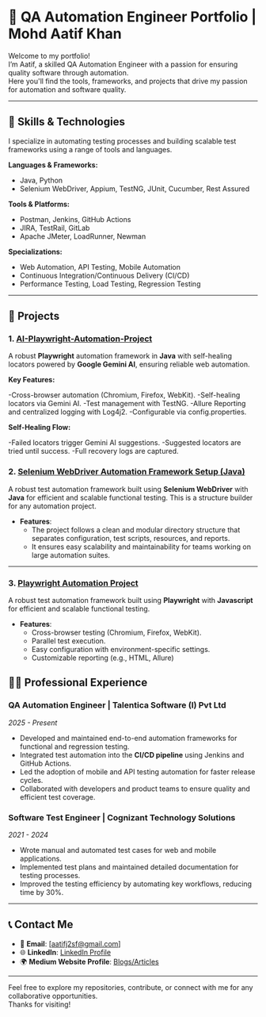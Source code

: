 # 🧪 QA Automation Engineer Portfolio | Mohd Aatif Khan

Welcome to my portfolio!  
I’m Aatif, a skilled QA Automation Engineer with a passion for ensuring quality software through automation.  
Here you'll find the tools, frameworks, and projects that drive my passion for automation and software quality.

---

## 🔧 **Skills & Technologies**
I specialize in automating testing processes and building scalable test frameworks using a range of tools and languages.

**Languages & Frameworks:**
- Java, Python
- Selenium WebDriver, Appium, TestNG, JUnit, Cucumber, Rest Assured

**Tools & Platforms:**
- Postman, Jenkins, GitHub Actions
- JIRA, TestRail, GitLab
- Apache JMeter, LoadRunner, Newman

**Specializations:**
- Web Automation, API Testing, Mobile Automation
- Continuous Integration/Continuous Delivery (CI/CD)
- Performance Testing, Load Testing, Regression Testing

---

## 🌱 **Projects**

### 1. [**AI-Playwright-Automation-Project**](https://github.com/aatif-khan-qa-28/AIPlaywrightProject)
A robust **Playwright** automation framework in **Java** with self-healing locators powered by **Google Gemini AI**, ensuring reliable web automation.

**Key Features:**

-Cross-browser automation (Chromium, Firefox, WebKit).
-Self-healing locators via Gemini AI.
-Test management with TestNG.
-Allure Reporting and centralized logging with Log4j2.
-Configurable via config.properties.

**Self-Healing Flow:**

-Failed locators trigger Gemini AI suggestions.
-Suggested locators are tried until success.
-Full recovery logs are captured.

    
### 2. [**Selenium WebDriver Automation Framework Setup (Java)**](https://github.com/aatif-khan-qa-28/automation-project-setup)
A robust test automation framework built using **Selenium WebDriver** with **Java** for efficient and scalable functional testing. This is a structure builder for any automation project.

- **Features**:
  - The project follows a clean and modular directory structure that separates configuration, test scripts, resources, and reports.
  - It ensures easy scalability and maintainability for teams working on large automation suites.
  
---

### 3. [**Playwright Automation Project**](https://github.com/aatif-khan-qa-28/PlaywrightAutomation)
A robust test automation framework built using **Playwright** with **Javascript** for efficient and scalable functional testing. 

- **Features**:
  - Cross-browser testing (Chromium, Firefox, WebKit).
  - Parallel test execution.
  - Easy configuration with environment-specific settings.
  - Customizable reporting (e.g., HTML, Allure)

## 👨‍💻 **Professional Experience**

### QA Automation Engineer | **Talentica Software (I) Pvt Ltd**  
*2025 - Present*

- Developed and maintained end-to-end automation frameworks for functional and regression testing.
- Integrated test automation into the **CI/CD pipeline** using Jenkins and GitHub Actions.
- Led the adoption of mobile and API testing automation for faster release cycles.
- Collaborated with developers and product teams to ensure quality and efficient test coverage.

### Software Test Engineer | **Cognizant Technology Solutions**  
*2021 - 2024*

- Wrote manual and automated test cases for web and mobile applications.
- Implemented test plans and maintained detailed documentation for testing processes.
- Improved the testing efficiency by automating key workflows, reducing time by 30%.

---

## 📞 **Contact Me**

- 📧 **Email**: [aatifj2sf@gmail.com]
- 🌐 **LinkedIn**: [LinkedIn Profile](https://www.linkedin.com/in/mohdaatifkhan)
- 🌍 **Medium Website Profile**: [Blogs/Articles](https://medium.com/@khan.aatif2807)

---

Feel free to explore my repositories, contribute, or connect with me for any collaborative opportunities.  
Thanks for visiting!

